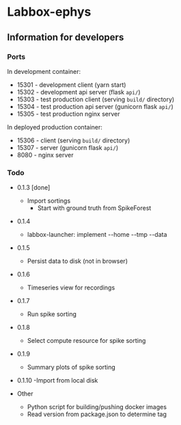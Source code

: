 # Labbox-ephys

## Information for developers

### Ports

In development container:

* 15301 - development client (yarn start)
* 15302 - development api server (flask `api/`)
* 15303 - test production client (serving `build/` directory)
* 15304 - test production api server (gunicorn flask `api/`)
* 15305 - test production nginx server

In deployed production container:

* 15306 - client (serving `build/` directory)
* 15307 - server (gunicorn flask `api/`)
* 8080 - nginx server

### Todo

* 0.1.3 [done]
    - Import sortings
        - Start with ground truth from SpikeForest
* 0.1.4
    - labbox-launcher: implement --home --tmp --data
* 0.1.5
    - Persist data to disk (not in browser)
* 0.1.6
    - Timeseries view for recordings
* 0.1.7
    - Run spike sorting
* 0.1.8
    - Select compute resource for spike sorting
* 0.1.9
    - Summary plots of spike sorting
* 0.1.10
    -Import from local disk

* Other
    - Python script for building/pushing docker images
    - Read version from package.json to determine tag
